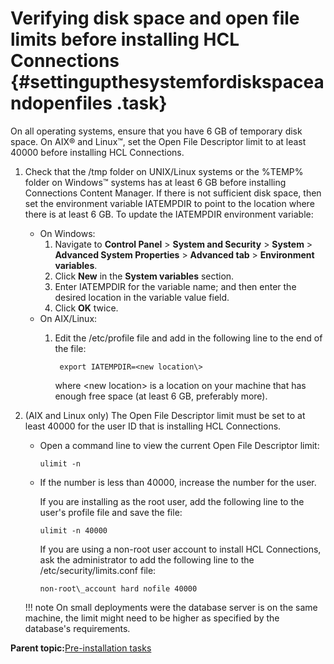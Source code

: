 # Verifying disk space and open file limits before installing HCL Connections {#settingupthesystemfordiskspaceandopenfiles .task}

On all operating systems, ensure that you have 6 GB of temporary disk space. On AIX® and Linux™, set the Open File Descriptor limit to at least 40000 before installing HCL Connections.

1.  Check that the /tmp folder on UNIX/Linux systems or the %TEMP% folder on Windows™ systems has at least 6 GB before installing Connections Content Manager. If there is not sufficient disk space, then set the environment variable IATEMPDIR to point to the location where there is at least 6 GB. To update the IATEMPDIR environment variable:

    -   On Windows:
        1.  Navigate to **Control Panel** \> **System and Security** \> **System** \> **Advanced System Properties** \> **Advanced tab** \> **Environment variables**.
        2.  Click **New** in the **System variables** section.
        3.  Enter IATEMPDIR for the variable name; and then enter the desired location in the variable value field.
        4.  Click **OK** twice.
    -   On AIX/Linux:
        1.  Edit the /etc/profile file and add in the following line to the end of the file:

            ```
             export IATEMPDIR=<new location\> 
            ```

            where <new location\> is a location on your machine that has enough free space \(at least 6 GB, preferably more\).

2.  \(AIX and Linux only\) The Open File Descriptor limit must be set to at least 40000 for the user ID that is installing HCL Connections.

    -   Open a command line to view the current Open File Descriptor limit:

        ```
        ulimit -n
        ```

    -   If the number is less than 40000, increase the number for the user.

        If you are installing as the root user, add the following line to the user's profile file and save the file:

        ```
        ulimit -n 40000
        ```

        If you are using a non-root user account to install HCL Connections, ask the administrator to add the following line to the /etc/security/limits.conf file:

        ```
        non-root\_account hard nofile 40000
        ```

    !!! note
    On small deployments were the database server is on the same machine, the limit might need to be higher as specified by the database's requirements.


**Parent topic:**[Pre-installation tasks](../install/c_preinstall_actions.md)

